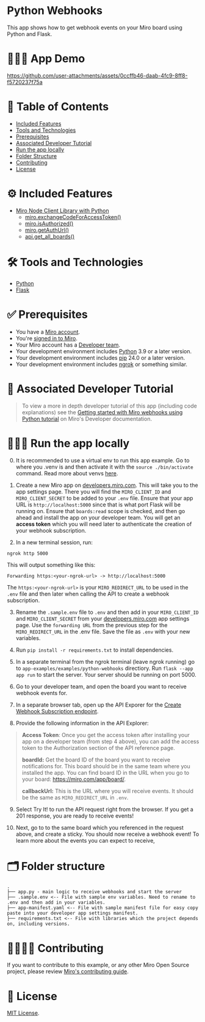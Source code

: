 # Python Webhooks

This app shows how to get webhook events on your Miro board using Python and Flask.

# 👨🏻‍💻 App Demo

https://github.com/user-attachments/assets/0ccffb46-daab-4fc9-8ff8-f5720237f75a

# 📒 Table of Contents

- [Included Features](#features)
- [Tools and Technologies](#tools)
- [Prerequisites](#prerequisites)
- [Associated Developer Tutorial](#tutorial)
- [Run the app locally](#run)
- [Folder Structure](#folder)
- [Contributing](#contributing)
- [License](#license)

# ⚙️ Included Features <a name="features"></a>

- [Miro Node Client Library with Python](https://miroapp.github.io/api-clients/python/miro_api.html)
  - [miro.exchangeCodeForAccessToken()](https://miroapp.github.io/api-clients/python/miro_api.html#Miro.exchange_code_for_access_token)
  - [miro.isAuthorized()](https://miroapp.github.io/api-clients/python/miro_api.html#Miro.is_authorized)
  - [miro.getAuthUrl()](https://miroapp.github.io/api-clients/python/miro_api.html#Miro.get_auth_url)
  - [api.get_all_boards()](https://miroapp.github.io/api-clients/python/miro_api/api_extended.html#MiroApiExtended.get_all_boards)

# 🛠️ Tools and Technologies <a name="tools"></a>

- [Python](https://www.python.org/)
- [Flask](https://flask.palletsprojects.com/en/3.0.x/)

# ✅ Prerequisites <a name="prerequisites"></a>

- You have a [Miro account](https://miro.com/signup/).
- You're [signed in to Miro](https://miro.com/login/).
- Your Miro account has a [Developer team](https://developers.miro.com/docs/create-a-developer-team).
- Your development environment includes [Python](https://www.python.org/) 3.9 or a later version.
- Your development environment includes [pip](https://www.python.org/) 24.0 or a later version.
- Your development environment includes [ngrok](https://ngrok.com/) or something similar.

# 📖 Associated Developer Tutorial <a name="tutorial"></a>

> To view a more in depth developer tutorial
> of this app (including code explanations) see the [Getting started with Miro webhooks using Python tutorial](https://developers.miro.com/docs/getting-started-with-webhooks-python) on Miro's Developer documentation.

# 🏃🏽‍♂️ Run the app locally <a name="run"></a>

0. It is recommended to use a virtual env to run this app example. Go to where you .venv is and then activate it with the
   `source ./bin/activate` command. Read more about venvs [here](https://docs.python.org/3/library/venv.html).

1. Create a new Miro app on [developers.miro.com](https://developers.miro.com/). This will take you to the app settings page. There you
   will find the `MIRO_CLIENT_ID` and `MIRO_CLIENT_SECRET` to be added to your `.env` file. Ensure that your app URL is `http://localhost:5000` since that is what port Flask will be running on. Ensure that `boards:read` scope is checked,
   and then go ahead and install the app on your developer team. You will get an **access token** which you will need later to
   authenticate the creation of your webhook subscription.

2. In a new terminal session, run:

```
ngrok http 5000
```

This will output something like this:

```
Forwarding https:<your-ngrok-url> -> http://localhost:5000
```

The `https:<your-ngrok-url>` is your `MIRO_REDIRECT_URL` to be used in the `.env` file and then later when calling the API to create a webhook subscription.

3. Rename the `.sample.env` file to `.env` and then add in your `MIRO_CLIENT_ID` and `MIRO_CLIENT_SECRET` from your [developers.miro.com](https://developers.miro.com/) app settings page. Use the `forwarding URL` from the previous step for the `MIRO_REDIRECT_URL` in the .env file. Save the file as `.env` with your new variables.

4. Run `pip install -r requirements.txt` to install dependencies.

5. In a separate terminal from the ngrok terminal (leave ngrok running) go to `app-examples/examples/python-webhooks` directiory. Run `flask --app app run` to start the server. Your server should be running on port 5000.

6. Go to your developer team, and open the board you want to receive webhook events for.

7. In a separate browser tab, open up the API Exporer for the [Create Webhook Subscription endpoint](https://developers.miro.com/reference/create-board-subscription).

8. Provide the following information in the API Explorer:

> **Access Token**: Once you get the access token after installing your app on a developer team (from step 4 above), you can add the access token to the Authorization section of the API reference page.
>
> **boardId:** Get the board ID of the board you want to receive notifications for. This board should be in the same team where you installed the app. You can find board ID in the URL when you go to your board: https://miro.com/app/board/<boardId>.
>
> **callbackUrl:** This is the URL where you will receive events. It should be the same as `MIRO_REDIRECT_URL` in `.env`.

9. Select Try It! to run the API request right from the browser. If you get a 201 response, you are ready to receive events!

10. Next, go to to the same board which you referenced in the request above, and create a sticky. You should now receive a webhook event! To learn more about the events you can expect to receive,

# 🗂️ Folder structure <a name="folder"></a>

```
.
├── app.py - main logic to receive webhooks and start the server
├── .sample.env <-- File with sample env variables. Need to rename to .env and then add in your variables.
├── app-manifest.yaml <-- File with sample manifest file for easy copy paste into your developer app settings manifest.
├── requirements.txt <-- File with libraries which the project depends on, including versions.
```

# 🫱🏻‍🫲🏽 Contributing <a name="contributing"></a>

If you want to contribute to this example, or any other Miro Open Source project, please review [Miro's contributing guide](https://github.com/miroapp/app-examples/blob/main/CONTRIBUTING.md).

# 🪪 License <a name="license"></a>

[MIT License](https://github.com/miroapp/app-examples/blob/main/LICENSE).
